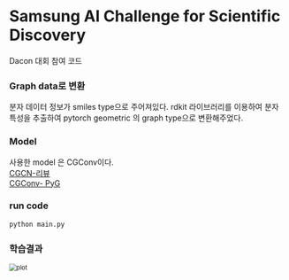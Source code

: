 # Samsung AI Challenge for Scientific Discovery

Dacon 대회 참여 코드

### Graph data로 변환

분자 데이터 정보가 smiles type으로 주어져있다.
rdkit 라이브러리를 이용하여 분자 특성을 추출하여
pytorch geometric 의 graph type으로 변환해주었다.

### Model

사용한 model 은 CGConv이다.  
[CGCN-리뷰](https://github.com/hybyun0121/gnn-pr/blob/main/paper-review/CGCNN-리뷰.pdf)  
[CGConv- PyG](https://pytorch-geometric.readthedocs.io/en/latest/_modules/torch_geometric/nn/conv/cg_conv.html#CGConv)

### run code

~~~python
python main.py
~~~

### 학습결과

<img src="https://user-images.githubusercontent.com/63500940/136166740-ac859ed4-fb81-4406-b252-47ae5b1c0e55.png" alt="plot" style="zoom:80%;" />

